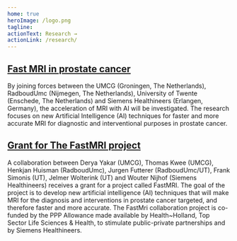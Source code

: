 ```yaml
---
home: true
heroImage: /logo.png
tagline: 
actionText: Research →
actionLink: /research/
---
```

## [Fast MRI in prostate cancer](https://www.health-holland.com/project/2021/2021/fast-mri-prostate-cancer)

By joining forces between the UMCG (Groningen, The Netherlands), RadboudUmc (Nijmegen, The Netherlands), University of Twente (Enschede, The Netherlands) and Siemens Healthineers (Erlangen, Germany), the acceleration of MRI with AI will be investigated. The research focuses on new Artificial Intelligence (AI) techniques for faster and more accurate MRI for diagnostic and interventional purposes in prostate cancer.  

## [Grant for The FastMRI project](https://umcgresearch.org/nl/w/over-1-million-euro-grant-for-the-fastmri-project)

A collaboration between Derya Yakar (UMCG), Thomas Kwee (UMCG), Henkjan Huisman (RadboudUmc), Jurgen Futterer (RadboudUmc/UT), Frank Simonis (UT), Jelmer Wolterink (UT) and Wouter Nijhof (Siemens Healthineers) receives a grant for a project called FastMRI. The goal of the project is to develop new artificial intelligence (AI) techniques that will make MRI for the diagnosis and interventions in prostate cancer targeted, and therefore faster and more accurate. The FastMri collaboration project is co-funded by the PPP Allowance made available by Health~Holland, Top Sector Life Sciences & Health, to stimulate public-private partnerships and by Siemens Healthineers. 

<Footer/>
